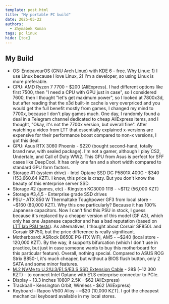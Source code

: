 ```yaml
---
template: post.html
title: "My portable PC build"
date: 2025-05-22
authors:
  - Zhymabek Roman
tags: pc linux
hide: [toc]
---
```

## My Build
- OS: EndeavourOS (GNU Arch Linux) with KDE 6 - free. Why Linux: 1) I use Linux because I love Linux, 2) I'm a developer, so using Linux is more preferable.
- CPU: AMD Ryzen 7 7700 - $200 (AliExpress). I had different options like first 7500, then "I need a CPU with GPU just in case", so I considered 7600, then I thought "let's get maximum power", so I looked at 7800x3d, but after reading that the x3d built-in cache is very overpriced and you would get the full benefit mostly from games, I changed my mind to 7700x, because I don't play games much. One day, I randomly found a deal in a Telegram channel dedicated to cheap AliExpress items, and I thought, "Okay, it's not the 7700x version, but overall fine". After watching a video from LTT that essentially explained x-versions are expensive for their performance boost compared to non-x versions, I got this deal.
- GPU: Asus RTX 3060 Phoenix - $220 (bought second-hand, totally brand new, with sealed package). I'm not a gamer, although I play CS2, Undertale, and Call of Duty WW2. This GPU from Asus is perfect for SFF cases like DeepCool. It has only one fan and a short width compared to standard GPU form factors.
- Storage #1 (system drive) - Intel Optane SSD DC P5801X 400G - $340 (153,660.64 KZT). I know, this price is crazy. But you don't know the beauty of this enterprise server SSD.
- Storage #2 (games, etc) - Kingston KC3000 1TB - ~$112 (56,000 KZT)
- Storage #3,4,5 - Enterprise grade SSD drives
- PSU - ATX 850 W Thermaltake Toughpower GF3 from local store - ~$160 (80,000 KZT). Why this one particularly? Because it has 100% Japanese capacitors. Now I can't find this PSU in stock, I guess because it's replaced by a cheaper version of this model (GF A3), which only has one Japanese capacitor and has a bad reputation (based on [LTT lab PSU tests](https://www.lttlabs.com/articles/psu/thermaltake-toughpower-gf-a3-750w)). As alternatives, I thought about Corsair SF850L and Corsair SF750, but the price difference is really significant.
- Motherboard: ASRock B650E PG-ITX WiFi, AM5 - ~$240 (local store - 120,000 KZT). By the way, it supports bifurcation (which I don't use in practice, but just in case someone wants to buy this motherboard for this particular feature). Overall, nothing special. Compared to ASUS ROG Strix B850-I, it's much cheaper, but without a BIOS flush button, only 2 SATA and some minor features.
- [M.2 NVMe to U.2/U.3/E1.S/E3.S SSD Extension Cable](https://www.adt.link/product/F47V4.html) - 28$ (~12 300 KZT) - to connect Intel Optane with E1.S enterprise connector to PCIe.
- Display - 13.3 inches 1080P 2.5K - $62 (AliExpress)
- Trackball - Kensington Orbit, Wireless - $62 (AliExpress)
- Keyboard - Rapoo V500 Alloy - ~$20 (10,000 KZT). I got the cheapest mechanical keyboard available in my local stores.
